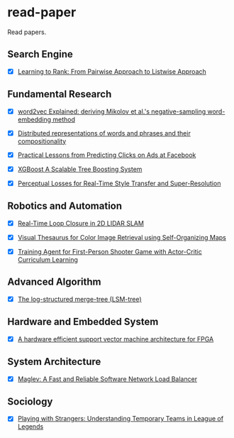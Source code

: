 # read-paper
Read papers.

## Search Engine
- [x] [Learning to Rank: From Pairwise Approach to Listwise Approach](http://www.machinelearning.org/proceedings/icml2007/papers/139.pdf)

## Fundamental Research
- [x] [word2vec Explained: deriving Mikolov et al.'s negative-sampling word-embedding method](http://arxiv.org/abs/1402.3722)

- [x] [Distributed representations of words and phrases and their compositionality](http://papers.nips.cc/paper/5021-distributed-representations)

- [x] [Practical Lessons from Predicting Clicks on Ads at Facebook](https://pdfs.semanticscholar.org/daf9/ed5dc6c6bad5367d7fd8561527da30e9b8dd.pdf)

- [x] [XGBoost A Scalable Tree Boosting System](https://arxiv.org/pdf/1603.02754.pdf)

- [x] [Perceptual Losses for Real-Time Style Transfer and Super-Resolution](https://pdfs.semanticscholar.org/9fa3/720371e78d04973ce9752781bc337480b68f.pdf)

## Robotics and Automation

- [x] [Real-Time Loop Closure in 2D LIDAR SLAM](http://research.google.com/pubs/pub45466.html)

- [x] [Visual Thesaurus for Color Image Retrieval using Self-Organizing Maps ](http://www.ischool.drexel.edu/faculty/cyang/papers/yang2001e.pdf)

- [x] [Training Agent for First-Person Shooter Game with Actor-Critic Curriculum Learning](http://104.155.136.4:3000/pdf?id=Hk3mPK5gg)

## Advanced Algorithm

- [x] [The log-structured merge-tree (LSM-tree)](http://link.springer.com/article/10.1007/s002360050048)

## Hardware and Embedded System

- [x] [A hardware efficient support vector machine architecture for FPGA](http://cas.ee.ic.ac.uk/people/ccb98/papers/MarkosFCCM10.pdf) 

## System Architecture

- [x] [Maglev: A Fast and Reliable Software Network Load Balancer](http://static.googleusercontent.com/media/research.google.com/zh-CN//pubs/archive/44824.pdf)

## Sociology

- [x] [Playing with Strangers: Understanding Temporary Teams in League of Legends](http://dl.acm.org/citation.cfm?id=2658538)

